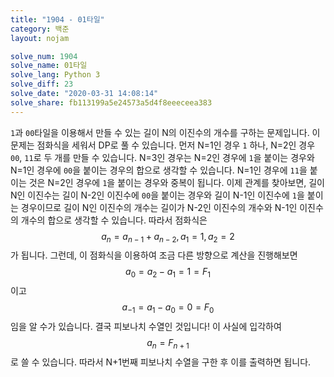 ```yaml
---
title: "1904 - 01타일"
category: 백준
layout: nojam

solve_num: 1904
solve_name: 01타일
solve_lang: Python 3
solve_diff: 23
solve_date: "2020-03-31 14:08:14"
solve_share: fb113199a5e24573a5d4f8eeeceea383
---
```


`1`과 `00`타일을 이용해서 만들 수 있는 길이 N의 이진수의 개수를 구하는 문제입니다. 이 문제는 점화식을 세워서 DP로 풀 수 있습니다. 먼저 N=1인 경우 `1` 하나, N=2인 경우 `00`, `11`로 두 개를 만들 수 있습니다. N=3인 경우는 N=2인 경우에 `1`을 붙이는 경우와 N=1인 경우에 `00`을 붙이는 경우의 합으로 생각할 수 있습니다. N=1인 경우에 `11`을 붙이는 것은 N=2인 경우에 `1`을 붙이는 경우와 중복이 됩니다. 이제 관계를 찾아보면, 길이 N인 이진수는 길이 N-2인 이진수에 `00`을 붙이는 경우와 길이 N-1인 이진수에 `1`을 붙이는 경우이므로 길이 N인 이진수의 개수는 길이가 N-2인 이진수의 개수와 N-1인 이진수의 개수의 합으로 생각할 수 있습니다. 따라서 점화식은 $$a_n=a_{n-1}+a_{n-2},a_1=1,a_2=2$$가 됩니다. 그런데, 이 점화식을 이용하여 조금 다른 방향으로 계산을 진행해보면 $$a_0=a_2-a_1=1=F_1$$이고 $$a_{-1}=a_1-a_0=0=F_0$$임을 알 수가 있습니다. 결국 피보나치 수열인 것입니다! 이 사실에 입각하여 $$a_n=F_{n+1}$$로 쓸 수 있습니다. 따라서 N+1번째 피보나치 수열을 구한 후 이를 출력하면 됩니다.
